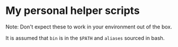 # My personal helper scripts

Note: Don't expect these to work in your environment out of the box.

It is assumed that `bin` is in the `$PATH` and `aliases` sourced in bash.

